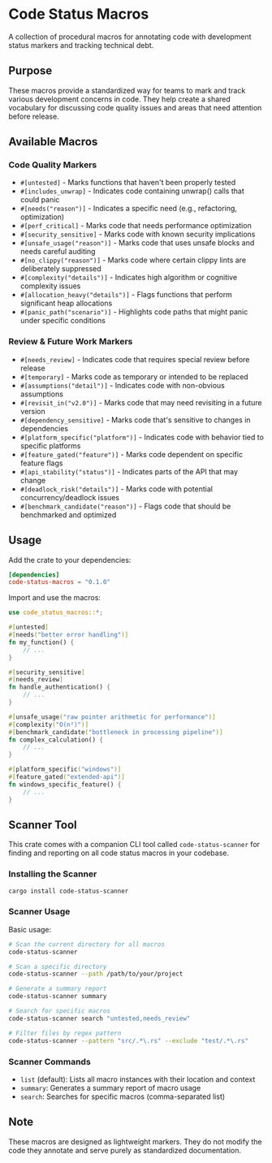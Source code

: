 # Code Status Macros

A collection of procedural macros for annotating code with development status markers and tracking technical debt.

## Purpose

These macros provide a standardized way for teams to mark and track various development concerns in code. They help create a shared vocabulary for discussing code quality issues and areas that need attention before release.

## Available Macros

### Code Quality Markers

- `#[untested]` - Marks functions that haven't been properly tested
- `#[includes_unwrap]` - Indicates code containing unwrap() calls that could panic
- `#[needs("reason")]` - Indicates a specific need (e.g., refactoring, optimization)
- `#[perf_critical]` - Marks code that needs performance optimization
- `#[security_sensitive]` - Marks code with known security implications
- `#[unsafe_usage("reason")]` - Marks code that uses unsafe blocks and needs careful auditing
- `#[no_clippy("reason")]` - Marks code where certain clippy lints are deliberately suppressed
- `#[complexity("details")]` - Indicates high algorithm or cognitive complexity issues
- `#[allocation_heavy("details")]` - Flags functions that perform significant heap allocations
- `#[panic_path("scenario")]` - Highlights code paths that might panic under specific conditions

### Review & Future Work Markers

- `#[needs_review]` - Indicates code that requires special review before release
- `#[temporary]` - Marks code as temporary or intended to be replaced
- `#[assumptions("detail")]` - Indicates code with non-obvious assumptions
- `#[revisit_in("v2.0")]` - Marks code that may need revisiting in a future version
- `#[dependency_sensitive]` - Marks code that's sensitive to changes in dependencies
- `#[platform_specific("platform")]` - Indicates code with behavior tied to specific platforms
- `#[feature_gated("feature")]` - Marks code dependent on specific feature flags
- `#[api_stability("status")]` - Indicates parts of the API that may change
- `#[deadlock_risk("details")]` - Marks code with potential concurrency/deadlock issues
- `#[benchmark_candidate("reason")]` - Flags code that should be benchmarked and optimized

## Usage

Add the crate to your dependencies:

```toml
[dependencies]
code-status-macros = "0.1.0"
```

Import and use the macros:

```rust
use code_status_macros::*;

#[untested]
#[needs("better error handling")]
fn my_function() {
    // ...
}

#[security_sensitive]
#[needs_review]
fn handle_authentication() {
    // ...
}

#[unsafe_usage("raw pointer arithmetic for performance")]
#[complexity("O(n²)")]
#[benchmark_candidate("bottleneck in processing pipeline")]
fn complex_calculation() {
    // ...
}

#[platform_specific("windows")]
#[feature_gated("extended-api")]
fn windows_specific_feature() {
    // ...
}
```

## Scanner Tool

This crate comes with a companion CLI tool called `code-status-scanner` for finding and reporting on all code status macros in your codebase.

### Installing the Scanner

```bash
cargo install code-status-scanner
```

### Scanner Usage

Basic usage:

```bash
# Scan the current directory for all macros
code-status-scanner

# Scan a specific directory
code-status-scanner --path /path/to/your/project

# Generate a summary report
code-status-scanner summary

# Search for specific macros
code-status-scanner search "untested,needs_review"

# Filter files by regex pattern
code-status-scanner --pattern "src/.*\.rs" --exclude "test/.*\.rs"
```

### Scanner Commands

- `list` (default): Lists all macro instances with their location and context
- `summary`: Generates a summary report of macro usage
- `search`: Searches for specific macros (comma-separated list)

## Note

These macros are designed as lightweight markers. They do not modify the code they annotate and serve purely as standardized documentation. 